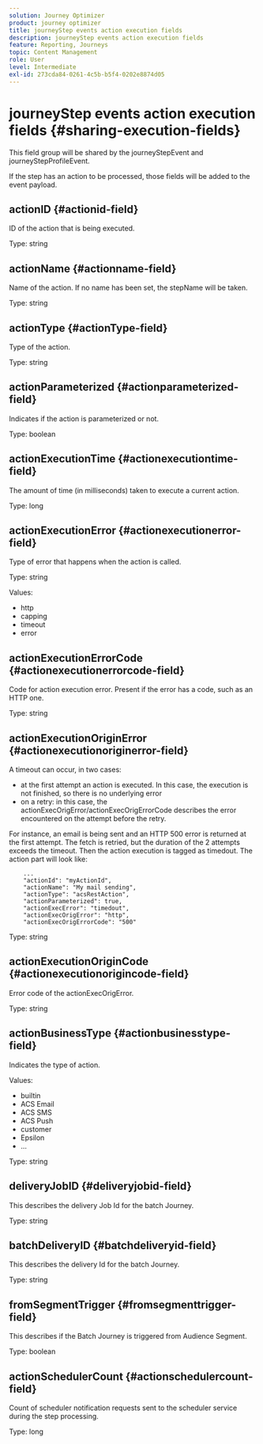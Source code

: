 ```yaml
---
solution: Journey Optimizer
product: journey optimizer
title: journeyStep events action execution fields
description: journeyStep events action execution fields
feature: Reporting, Journeys
topic: Content Management
role: User
level: Intermediate
exl-id: 273cda84-0261-4c5b-b5f4-0202e8874d05
---
```

# journeyStep events action execution fields {#sharing-execution-fields}

This field group will be shared by the journeyStepEvent and journeyStepProfileEvent.

If the step has an action to be processed, those fields will be added to the event payload. 

## actionID {#actionid-field}

ID of the action that is being executed.

Type: string

## actionName {#actionname-field}

Name of the action. If no name has been set, the stepName will be taken.

Type: string

## actionType {#actionType-field}

Type of the action.

Type: string

## actionParameterized {#actionparameterized-field}

Indicates if the action is parameterized or not.

Type: boolean

## actionExecutionTime {#actionexecutiontime-field}

The amount of time (in milliseconds) taken to execute a current action.

Type: long

## actionExecutionError {#actionexecutionerror-field}

Type of error that happens when the action is called.

Type: string

Values:
* http
* capping
* timeout
* error

## actionExecutionErrorCode {#actionexecutionerrorcode-field}

Code for action execution error. Present if the error has a code, such as an HTTP one. 

Type: string

## actionExecutionOriginError {#actionexecutionoriginerror-field}

A timeout can occur, in two cases:

* at the first attempt an action is executed. In this case, the execution is not finished, so there is no underlying error
* on a retry: in this case, the actionExecOrigError/actionExecOrigErrorCode describes the error encountered on the attempt before the retry.

For instance, an email is being sent and an HTTP 500 error is returned at the first attempt. The fetch is retried, but the duration of the 2 attempts exceeds the timeout. Then the action execution is tagged as timedout. The action part will look like:

```
    ...
    "actionId": "myActionId",
    "actionName": "My mail sending",
    "actionType": "acsRestAction",
    "actionParameterized": true,
    "actionExecError": "timedout",
    "actionExecOrigError": "http",
    "actionExecOrigErrorCode": "500"
```

Type: string

## actionExecutionOriginCode {#actionexecutionorigincode-field}

Error code of the actionExecOrigError.

Type: string

## actionBusinessType {#actionbusinesstype-field}

Indicates the type of action. 

Values:

* builtin
 * ACS Email
 * ACS SMS
 * ACS Push
* customer
 * Epsilon
 * ...

Type: string

## deliveryJobID {#deliveryjobid-field}

This describes the delivery Job Id for the batch Journey.

Type: string

## batchDeliveryID {#batchdeliveryid-field}

This describes the delivery Id for the batch Journey.

Type: string

## fromSegmentTrigger {#fromsegmenttrigger-field}

This describes if the Batch Journey is triggered from Audience Segment.

Type: boolean

## actionSchedulerCount {#actionschedulercount-field}

Count of scheduler notification requests sent to the scheduler service during the step processing.

Type: long
